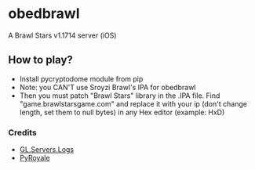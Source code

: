 # obedbrawl
A Brawl Stars v1.1714 server (iOS)
## How to play?
- Install pycryptodome module from pip
- Note: you CAN'T use Sroyzi Brawl's IPA for obedbrawl 
- Then you must patch "Brawl Stars" library in the .IPA file. Find "game.brawlstarsgame.com" and replace it with your ip (don't change length, set them to null bytes) in any Hex editor (example: HxD)
### Credits
- [GL.Servers.Logs](https://github.com/kitenokgene/GL.Servers)
- [PyRoyale](https://github.com/zzvertigo/pyroyale)
